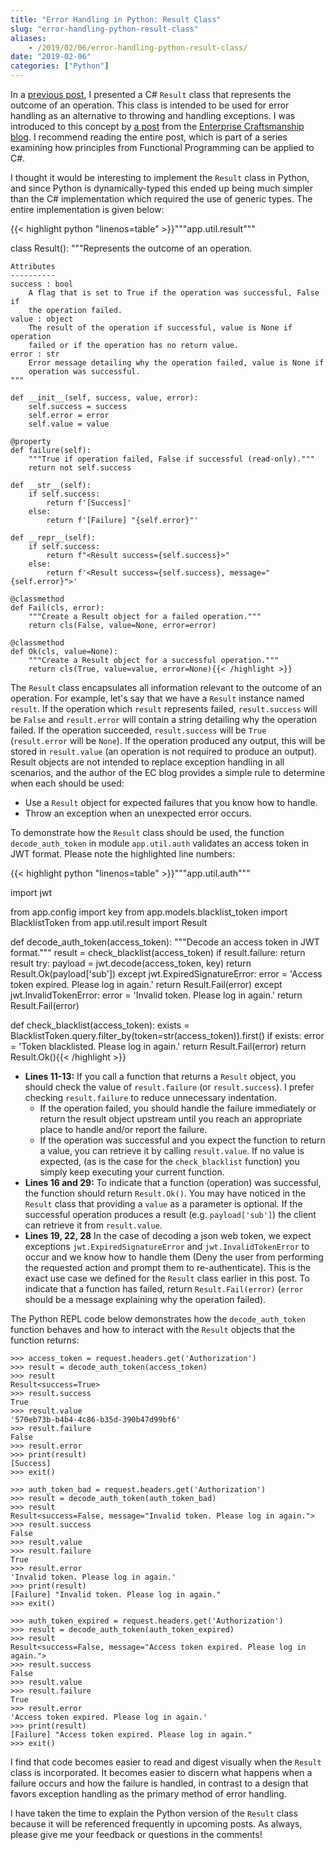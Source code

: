 ```yaml
---
title: "Error Handling in Python: Result Class"
slug: "error-handling-python-result-class"
aliases:
    - /2019/02/06/error-handling-python-result-class/
date: "2019-02-06"
categories: ["Python"]
---
```


In a [previous post](/2018/02/04/csharp-tpl-socket-methods/), I presented a C# ``Result`` class that represents the outcome of an operation. This class is intended to be used for error handling as an alternative to throwing and handling exceptions. I was introduced to this concept by <a href="https://enterprisecraftsmanship.com/2015/03/20/functional-c-handling-failures-input-errors/" target="_blank">a post</a> from the <a href="https://enterprisecraftsmanship.com/" target="_blank">Enterprise Craftsmanship blog</a>. I recommend reading the entire post, which is part of a series examining how principles from Functional Programming can be applied to C#.

I thought it would be interesting to implement the ``Result`` class in Python, and since Python is dynamically-typed this ended up being much simpler than the C# implementation which required the use of generic types. The entire implementation is given below:

{{< highlight python "linenos=table" >}}"""app.util.result"""

class Result():
    """Represents the outcome of an operation.

    Attributes
    ----------
    success : bool
        A flag that is set to True if the operation was successful, False if
        the operation failed.
    value : object
        The result of the operation if successful, value is None if operation
        failed or if the operation has no return value.
    error : str
        Error message detailing why the operation failed, value is None if
        operation was successful.
    """

    def __init__(self, success, value, error):
        self.success = success
        self.error = error
        self.value = value

    @property
    def failure(self):
        """True if operation failed, False if successful (read-only)."""
        return not self.success

    def __str__(self):
        if self.success:
            return f'[Success]'
        else:
            return f'[Failure] "{self.error}"'

    def __repr__(self):
        if self.success:
            return f"<Result success={self.success}>"
        else:
            return f'<Result success={self.success}, message="{self.error}">'

    @classmethod
    def Fail(cls, error):
        """Create a Result object for a failed operation."""
        return cls(False, value=None, error=error)

    @classmethod
    def Ok(cls, value=None):
        """Create a Result object for a successful operation."""
        return cls(True, value=value, error=None){{< /highlight >}}

The ``Result`` class encapsulates all information relevant to the outcome of an operation. For example, let's say that we have a ``Result`` instance named ``result``. If the operation which ``result`` represents failed, ``result.success`` will be ``False`` and ``result.error`` will contain a string detailing why the operation failed. If the operation succeeded, ``result.success`` will be ``True`` (``result.error`` will be ``None``). If the operation produced any output, this will be stored in ``result.value`` (an operation is not required to produce an output). Result objects are not intended to replace exception handling in all scenarios, and the author of the EC blog provides a simple rule to determine when each should be used:

* Use a ``Result`` object for expected failures that you know how to handle.
* Throw an exception when an unexpected error occurs.

To demonstrate how the ``Result`` class should be used, the function ``decode_auth_token`` in module ``app.util.auth`` validates an access token in JWT format. Please note the highlighted line numbers:

{{< highlight python "linenos=table" >}}"""app.util.auth"""

import jwt

from app.config import key
from app.models.blacklist_token import BlacklistToken
from app.util.result import Result

def decode_auth_token(access_token):
    """Decode an access token in JWT format."""
    result = check_blacklist(access_token)
    if result.failure:
        return result
    try:
        payload = jwt.decode(access_token, key)
        return Result.Ok(payload['sub'])
    except jwt.ExpiredSignatureError:
        error =  'Access token expired. Please log in again.'
        return Result.Fail(error)
    except jwt.InvalidTokenError:
        error =  'Invalid token. Please log in again.'
        return Result.Fail(error)

def check_blacklist(access_token):
    exists = BlacklistToken.query.filter_by(token=str(access_token)).first()
    if exists:
        error = 'Token blacklisted. Please log in again.'
        return Result.Fail(error)
    return Result.Ok(){{< /highlight >}}

* **Lines 11-13:** If you call a function that returns a ``Result`` object, you should check the value of ``result.failure`` (or ``result.success``). I prefer checking ``result.failure`` to reduce unnecessary indentation.
  * If the operation failed, you should handle the failure immediately or return the result object upstream until you reach an appropriate place to handle and/or report the failure.
  * If the operation was successful and you expect the function to return a value, you can retrieve it by calling ``result.value``. If no value is expected, (as is the case for the ``check_blacklist`` function) you simply keep executing your current function.
* **Lines 16 and 29:** To indicate that a function (operation) was successful, the function should return ``Result.Ok()``. You may have noticed in the ``Result`` class that providing a ``value`` as a parameter is optional. If the successful operation produces a result (e.g. ``payload['sub']``) the client can retrieve it from ``result.value``.
* **Lines 19, 22, 28** In the case of decoding a json web token, we expect exceptions ``jwt.ExpiredSignatureError`` and ``jwt.InvalidTokenError`` to occur and we know how to handle them (Deny the user from performing the requested action and prompt them to re-authenticate). This is the exact use case we defined for the ``Result`` class earlier in this post. To indicate that a function has failed, return ``Result.Fail(error)`` (``error`` should be a message explaining why the operation failed).

The Python REPL code below demonstrates how the ``decode_auth_token`` function behaves and how to interact with the ``Result`` objects that the function returns:

<pre><code><span class="cmd-repl-prompt">>>></span> <span class="cmd-repl-input">access_token = request.headers.get('Authorization')</span>
<span class="cmd-repl-prompt">>>></span> <span class="cmd-repl-input">result = decode_auth_token(access_token)</span>
<span class="cmd-repl-prompt">>>></span> <span class="cmd-repl-input">result</span>
<span class="cmd-repl-results">Result&lt;success=True&gt;</span>
<span class="cmd-repl-prompt">>>></span> <span class="cmd-repl-input">result.success</span>
<span class="cmd-repl-results">True</span>
<span class="cmd-repl-prompt">>>></span> <span class="cmd-repl-input">result.value</span>
<span class="cmd-repl-results">'570eb73b-b4b4-4c86-b35d-390b47d99bf6'</span>
<span class="cmd-repl-prompt">>>></span> <span class="cmd-repl-input">result.failure</span>
<span class="cmd-repl-results">False</span>
<span class="cmd-repl-prompt">>>></span> <span class="cmd-repl-input">result.error</span>
<span class="cmd-repl-prompt">>>></span> <span class="cmd-repl-input">print(result)</span>
<span class="cmd-repl-results">[Success]</span>
<span class="cmd-repl-prompt">>>></span> <span class="cmd-repl-input">exit()</span></code></pre>

<pre><code><span class="cmd-repl-prompt">>>></span> <span class="cmd-repl-input">auth_token_bad = request.headers.get('Authorization')</span>
<span class="cmd-repl-prompt">>>></span> <span class="cmd-repl-input">result = decode_auth_token(auth_token_bad)</span>
<span class="cmd-repl-prompt">>>></span> <span class="cmd-repl-input">result</span>
<span class="cmd-repl-results">Result&lt;success=False, message="Invalid token. Please log in again."&gt;</span>
<span class="cmd-repl-prompt">>>></span> <span class="cmd-repl-input">result.success</span>
<span class="cmd-repl-results">False</span>
<span class="cmd-repl-prompt">>>></span> <span class="cmd-repl-input">result.value</span>
<span class="cmd-repl-prompt">>>></span> <span class="cmd-repl-input">result.failure</span>
<span class="cmd-repl-results">True</span>
<span class="cmd-repl-prompt">>>></span> <span class="cmd-repl-input">result.error</span>
<span class="cmd-repl-results">'Invalid token. Please log in again.'</span>
<span class="cmd-repl-prompt">>>></span> <span class="cmd-repl-input">print(result)</span>
<span class="cmd-repl-results">[Failure] "Invalid token. Please log in again."</span>
<span class="cmd-repl-prompt">>>></span> <span class="cmd-repl-input">exit()</span></code></pre>

<pre><code><span class="cmd-repl-prompt">>>></span> <span class="cmd-repl-input">auth_token_expired = request.headers.get('Authorization')</span>
<span class="cmd-repl-prompt">>>></span> <span class="cmd-repl-input">result = decode_auth_token(auth_token_expired)</span>
<span class="cmd-repl-prompt">>>></span> <span class="cmd-repl-input">result</span>
<span class="cmd-repl-results">Result&lt;success=False, message="Access token expired. Please log in again."&gt;</span>
<span class="cmd-repl-prompt">>>></span> <span class="cmd-repl-input">result.success</span>
<span class="cmd-repl-results">False</span>
<span class="cmd-repl-prompt">>>></span> <span class="cmd-repl-input">result.value</span>
<span class="cmd-repl-prompt">>>></span> <span class="cmd-repl-input">result.failure</span>
<span class="cmd-repl-results">True</span>
<span class="cmd-repl-prompt">>>></span> <span class="cmd-repl-input">result.error</span>
<span class="cmd-repl-results">'Access token expired. Please log in again.'</span>
<span class="cmd-repl-prompt">>>></span> <span class="cmd-repl-input">print(result)</span>
<span class="cmd-repl-results">[Failure] "Access token expired. Please log in again."</span>
<span class="cmd-repl-prompt">>>></span> <span class="cmd-repl-input">exit()</span></code></pre>

I find that code becomes easier to read and digest visually when the ``Result`` class is incorporated. It becomes easier to discern what happens when a failure occurs and how the failure is handled, in contrast to a design that favors exception handling as the primary method of error handling.

I have taken the time to explain the Python version of the ``Result`` class because it will be referenced frequently in upcoming posts. As always, please give me your feedback or questions in the comments!
